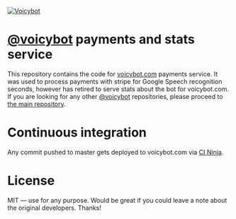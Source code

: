[![Voicybot](/images/logo-gh.png?raw=true)](http://voicybot.com/)

# [@voicybot](https://telegram.me/voicybot) payments and stats service
This repository contains the code for [voicybot.com](http://voicybot.com) payments service. It was used to process payments with stripe for Google Speech recognition seconds, however has retired to serve stats about the bot for voicybot.com. If you are looking for any other [@voicybot](https://t.me/voicybot) repositories, please proceed to [the main repository](https://github.com/backmeupplz/voicy).


# Continuous integration
Any commit pushed to master gets deployed to voicybot.com via [CI Ninja](https://github.com/backmeupplz/ci-ninja).

# License
MIT — use for any purpose. Would be great if you could leave a note about the original developers. Thanks!